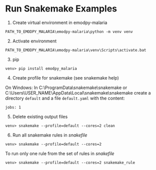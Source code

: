 # Run Snakemake Examples #
1) Create virtual environment in emodpy-malaria
```
PATH_TO_EMODPY_MALARIA\emodpy-malaria\python -m venv venv
```

2) Activate environment
```
PATH_TO_EMODPY_MALARIA\emodpy-malaria\venv\Scripts\activate.bat
```

3) pip
```
venv> pip install emodpy_malaria
```

4) Create profile for snakemake (see snakemake help)

On Windows:
In C:\ProgramData\snakemake\snakemake or C:\Users\USER_NAME\AppData\Local\snakemake\snakemake create a directory ```default``` and a file ```default.yaml```
with the content: 
```
jobs: 1
```

5) Delete existing output files
```
venv> snakemake --profile=default --cores=2 clean
```

6) Run all snakemake rules in _snakefile_
```
venv> snakemake --profile=default --cores=2
```

To run only one rule from the set of rules in _snakefile_
```
venv> snakemake --profile=default --cores=2 snakemake_rule
```

